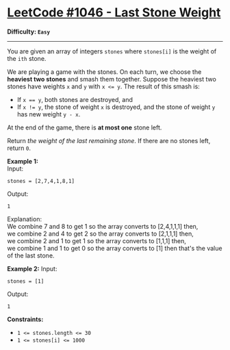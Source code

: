 # [LeetCode #1046 - Last Stone Weight](https://leetcode.com/problems/last-stone-weight/)

**Difficulty: `Easy`**

---

You are given an array of integers `stones` where `stones[i]` is the weight of the `ith` stone.

We are playing a game with the stones. On each turn, we choose the **heaviest two stones** and smash them together. Suppose the heaviest two stones have weights `x` and `y` with `x <= y`. The result of this smash is:

- If `x == y`, both stones are destroyed, and
- If `x != y`, the stone of weight `x` is destroyed, and the stone of weight `y` has new weight `y - x`.

At the end of the game, there is **at most one** stone left.

Return *the weight of the last remaining stone*. If there are no stones left, return `0`.

**Example 1:**  
Input:  
```
stones = [2,7,4,1,8,1]
```
Output:  
```
1
```
Explanation:  
We combine 7 and 8 to get 1 so the array converts to [2,4,1,1,1] then,  
we combine 2 and 4 to get 2 so the array converts to [2,1,1,1] then,  
we combine 2 and 1 to get 1 so the array converts to [1,1,1] then,  
we combine 1 and 1 to get 0 so the array converts to [1] then that's the value of the last stone.  

**Example 2:**
Input:  
```
stones = [1]
```
Output:  
```
1
```

**Constraints:**
- `1 <= stones.length <= 30`
- `1 <= stones[i] <= 1000`